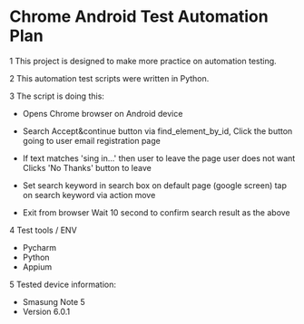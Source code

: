 # Chrome Android Test Automation Plan

1  This project is designed to make more practice on automation testing.

2  This automation test scripts were written in Python.

3  The script is doing this:

   - Opens Chrome browser on Android device
   - Search Accept&continue button via find_element_by_id,
     Click the button going to user email registration page
   - If text matches 'sing in...' then user to leave the page user does not want
     Clicks 'No Thanks' button to leave
  
   - Set search keyword in search box on default page (google screen)
     tap on search keyword via action move
     
   - Exit from browser
     Wait 10 second to confirm search result as the above
   
4 Test tools / ENV
   - Pycharm
   - Python
   - Appium   
   
5 Tested device information:
   - Smasung Note 5
   - Version 6.0.1

   
   
   
   
